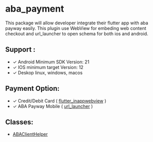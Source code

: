 # aba_payment

This package will allow developer integrate their flutter app with aba payway easily. This plugin use WebView for embeding web content checkout and url_launcher to open schema for both ios and android.

## Support :
- &check; Android Minimum SDK Version: 21
- &check; IOS minimum target Version: 12
- &check; Deskop linux, windows, macos

## Payment Option:
- &check; Credit/Debit Card ( [flutter_inappwebview](https://pub.dev/packages/flutter_inappwebview) )
- &check; ABA Payway Mobile ( [url_launcher](https://pub.dev/packages/url_launcher) )

## Classes:
- [ABAClientHelper](lib/service/aba_client_helper.dart)